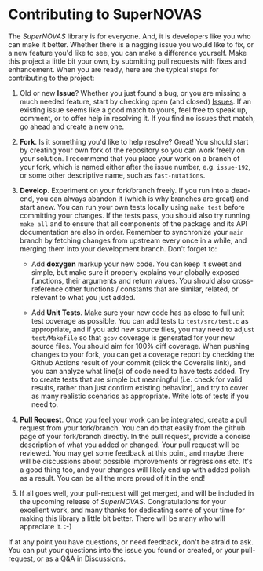 # Contributing to SuperNOVAS


The _SuperNOVAS_ library is for everyone. And, it is developers like you who can make it better. Whether there is a 
nagging issue you would like to fix, or a new feature you'd like to see, you can make a difference yourself. Make this 
project a little bit your own, by submitting pull requests with fixes and enhancement. When you are ready, here are 
the typical steps for contributing to the project:

1. Old or new __Issue__? Whether you just found a bug, or you are missing a much needed feature, start by checking 
open (and closed) [Issues](https://github.com/Smithsonian/SuperNOVAS/issues). If an existing issue seems like a 
good match to yours, feel free to speak up, comment, or to offer help in resolving it. If you find no issues that 
match, go ahead and create a new one.

2. __Fork__. Is it something you'd like to help resolve? Great! You should start by creating your own fork of the 
repository so you can work freely on your solution. I recommend that you place your work on a branch of your fork, 
which is named either after the issue number, e.g. `issue-192`, or some other descriptive name, such as 
`fast-nutations`.

3. __Develop__. Experiment on your fork/branch freely. If you run into a dead-end, you can always abandon it (which is 
why branches are great) and start anew. You can run your own tests locally using `make test` before committing your 
changes. If the tests pass, you should also try running `make all` and to ensure that all components of the package 
and its API documentation are also in order. Remember to synchronize your `main` branch by fetching changes from 
upstream every once in a while, and merging them into your development branch. Don't forget to:

   - Add __doxygen__ markup your new code. You can keep it sweet and simple, but make sure it properly explains your 
   globally exposed functions, their arguments and return values. You should also cross-reference other functions / 
   constants that are similar, related, or relevant to what you just added.

   - Add __Unit Tests__. Make sure your new code has as close to full unit test coverage as possible. You can add
   tests to `test/src/test.c` as appropriate, and if you add new source files, you may need to adjust `test/Makefile`
   so that `gcov` coverage is generated for your new source files. 
   You should aim for 100% diff coverage. When pushing changes to your fork, you can get a coverage report by checking 
   the Github Actions result of your commit (click the Coveralls link), and you can analyze what line(s) of code need 
   to have tests added. Try to create tests that are simple but meaningful (i.e. check for valid results, rather than 
   just confirm existing behavior), and try to cover as many realistic scenarios as appropriate. Write lots of tests 
   if you need to.

4. __Pull Request__. Once you feel your work can be integrated, create a pull request from your fork/branch. You can 
do that easily from the github page of your fork/branch directly. In the pull request, provide a concise description 
of what you added or changed. Your pull request will be reviewed. You may get some feedback at this point, and maybe 
there will be discussions about possible improvements or regressions etc. It's a good thing too, and your changes will 
likely end up with added polish as a result. You can be all the more proud of it in the end!

5. If all goes well, your pull-request will get merged, and will be included in the upcoming release of 
_SuperNOVAS_. Congratulations for your excellent work, and many thanks for dedicating some of your time for making 
this library a little bit better. There will be many who will appreciate it. :-)


If at any point you have questions, or need feedback, don't be afraid to ask. You can put your questions into the 
issue you found or created, or your pull-request, or as a Q&amp;A in 
[Discussions](https://github.com/Smithsonian/SuperNOVAS/discussions).


